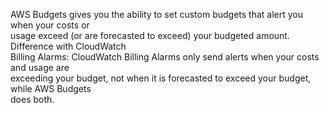 AWS Budgets gives you the ability to set custom budgets that alert you when your costs or  
usage exceed (or are forecasted to exceed) your budgeted amount. Difference with CloudWatch  
Billing Alarms: CloudWatch Billing Alarms only send alerts when your costs and usage are  
exceeding your budget, not when it is forecasted to exceed your budget, while AWS Budgets  
does both.